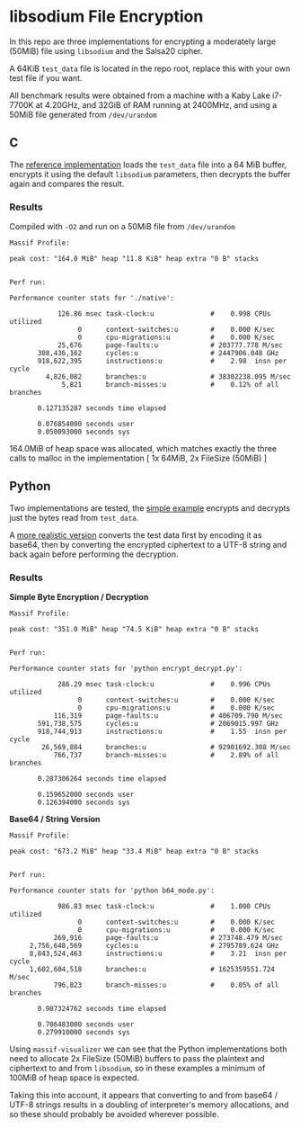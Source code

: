 # libsodium File Encryption

In this repo are three implementations for encrypting a moderately large
(50MiB) file using `libsodium` and the Salsa20 cipher.

A 64KiB `test_data` file is located in the repo root, replace this with
your own test file if you want.

All benchmark results were obtained from a machine with a Kaby Lake i7-7700K
at 4.20GHz, and 32GiB of RAM running at 2400MHz, and using a 50MiB file
generated from `/dev/urandom`

## C

The [reference implementation](c/native.c) loads the `test_data` file into
a 64 MiB buffer, encrypts it using the default `libsodium` parameters, then
decrypts the buffer again and compares the result.

### Results

Compiled with `-O2` and run on a 50MiB file from `/dev/urandom`

```
Massif Profile:

peak cost: "164.0 MiB" heap "11.8 KiB" heap extra "0 B" stacks


Perf run:

Performance counter stats for './native':

            126.86 msec task-clock:u              #    0.998 CPUs utilized
                 0      context-switches:u        #    0.000 K/sec
                 0      cpu-migrations:u          #    0.000 K/sec
            25,676      page-faults:u             # 203777.778 M/sec
       308,436,162      cycles:u                  # 2447906.048 GHz
       918,622,395      instructions:u            #    2.98  insn per cycle
         4,826,082      branches:u                # 38302238.095 M/sec
             5,821      branch-misses:u           #    0.12% of all branches

       0.127135287 seconds time elapsed

       0.076854000 seconds user
       0.050093000 seconds sys
```

164.0MiB of heap space was allocated, which matches exactly the three calls to malloc
in the implementation [ 1x 64MiB, 2x FileSize (50MiB) ]


## Python

Two implementations are tested, the [simple example](pynacl/encrypt_decrypt.py) encrypts
and decrypts just the bytes read from `test_data`.

A [more realistic version](pynacl/b64_mode.py) converts the test data first by
encoding it as base64, then by converting the encrypted ciphertext to a UTF-8
string and back again before performing the decryption.

### Results

**Simple Byte Encryption / Decryption**

```
Massif Profile:

peak cost: "351.0 MiB" heap "74.5 KiB" heap extra "0 B" stacks


Perf run:

Performance counter stats for 'python encrypt_decrypt.py':

            286.29 msec task-clock:u              #    0.996 CPUs utilized
                 0      context-switches:u        #    0.000 K/sec
                 0      cpu-migrations:u          #    0.000 K/sec
           116,319      page-faults:u             # 406709.790 M/sec
       591,738,575      cycles:u                  # 2069015.997 GHz
       918,744,913      instructions:u            #    1.55  insn per cycle
        26,569,884      branches:u                # 92901692.308 M/sec
           766,737      branch-misses:u           #    2.89% of all branches

       0.287306264 seconds time elapsed

       0.159652000 seconds user
       0.126394000 seconds sys
```


**Base64 / String Version**

```
Massif Profile:

peak cost: "673.2 MiB" heap "33.4 MiB" heap extra "0 B" stacks


Perf run:

Performance counter stats for 'python b64_mode.py':

            986.83 msec task-clock:u              #    1.000 CPUs utilized
                 0      context-switches:u        #    0.000 K/sec
                 0      cpu-migrations:u          #    0.000 K/sec
           269,916      page-faults:u             # 273748.479 M/sec
     2,756,648,569      cycles:u                  # 2795789.624 GHz
     8,843,524,463      instructions:u            #    3.21  insn per cycle
     1,602,604,518      branches:u                # 1625359551.724 M/sec
           796,823      branch-misses:u           #    0.05% of all branches

       0.987324762 seconds time elapsed

       0.706483000 seconds user
       0.279910000 seconds sys
```

Using `massif-visualizer` we can see that the Python implementations both need to
allocate 2x FileSize (50MiB) buffers to pass the plaintext and ciphertext to
and from `libsodium`, so in these examples a minimum of 100MiB of heap space
is expected.

Taking this into account, it appears that converting to and from base64 / UTF-8
strings results in a doubling of interpreter's memory allocations, and so these
should probably be avoided wherever possible.
